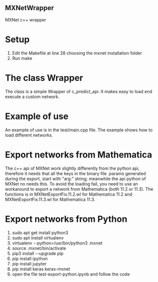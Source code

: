 ## MXNetWrapper
MXNet c++ wrapper

# Setup
1. Edit the Makefile at line 28 choosing the mxnet installation folder
2. Run make

# The class Wrapper
The class is a simple Wrapper of c_predict_api.
It makes easy to load end execute a custom network.

# Example of use
An example of use is in the test/main.cpp file.
The example shows how to load different networks.

# Export networks from Mathematica
The c++ api of MXNet work slightly differently from the python api,
therefore it needs that all the keys in the binary file .params generated during the export,
start with "arg:" string; meanwhile the api python of MXNet no needs this.
To avoid the loading fail, you need to use an workaround to export a network from
Mathematica (both 11.2 or 11.3). The functions is in MXNetExportFix.11.2.wl for Mathematica 11.2
and MXNetExportFix.11.3.wl for Mathematica 11.3.

# Export networks from Python
1. sudo apt get install python3
2. sudo apt install virtualenv
3. virtualenv --python=/usr/bin/python3 .mxnet
4. source .mxnet/bin/activate
5. pip3 install --upgrade pip
6. pip install ipython
7. pip install jupyter
8. pip install keras keras-mxnet
9. open the file test-export-python.ipynb and follow the code
